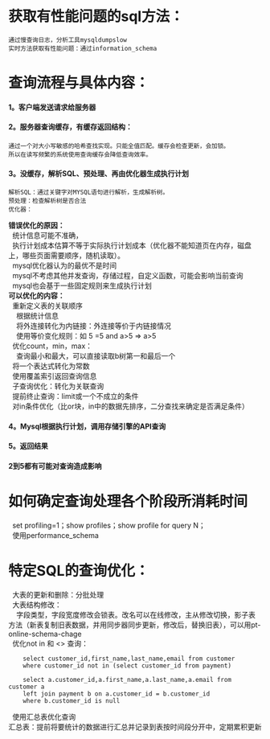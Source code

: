 # 获取有性能问题的sql方法：  
    通过慢查询日志，分析工具mysqldumpslow  
    实时方法获取有性能问题：通过information_schema  
# 查询流程与具体内容：  
  #### 1。客户端发送请求给服务器  
  #### 2。服务器查询缓存，有缓存返回结构：  
    通过一个对大小写敏感的哈希查找实现。只能全值匹配。缓存会检查更新，会加锁。  
    所以在读写频繁的系统使用查询缓存会降低查询效率。  
  #### 3。没缓存，解析SQL、预处理、再由优化器生成执行计划    
    解析SQL：通过关键字对MYSQL语句进行解析，生成解析树。  
    预处理：检查解析树是否合法    
    优化器：  
**错误优化的原因：**  
&#160;&#160;统计信息可能不准确，  
&#160;&#160;执行计划成本估算不等于实际执行计划成本（优化器不能知道页在内存，磁盘上，哪些页面需要顺序，随机读取）。    
&#160;&#160;mysql优化器认为的最优不是时间    
&#160;&#160;mysql不考虑其他并发查询，存储过程，自定义函数，可能会影响当前查询    
&#160;&#160;mysql也会基于一些固定规则来生成执行计划    
**可以优化的内容：**    
&#160;&#160;重新定义表的关联顺序     
&#160;&#160;&#160;&#160;根据统计信息    
&#160;&#160;&#160;&#160;将外连接转化为内链接：外连接等价于内链接情况    
&#160;&#160;&#160;&#160;使用等价变化规则：如 5 =5 and a>5  => a>5    
&#160;&#160;优化count，min，max：   
&#160;&#160;&#160;&#160;查询最小和最大，可以直接读取b树第一和最后一个    
&#160;&#160;将一个表达式转化为常数    
&#160;&#160;使用覆盖索引返回查询信息    
&#160;&#160;子查询优化：转化为关联查询    
&#160;&#160;提前终止查询：limit或一个不成立的条件    
&#160;&#160;对in条件优化（比or块，in中的数据先排序，二分查找来确定是否满足条件）    
  #### 4。Mysql根据执行计划，调用存储引擎的API查询    
  #### 5。返回结果    
  #### 2到5都有可能对查询造成影响    
#  如何确定查询处理各个阶段所消耗时间    
&#160;&#160;set profiling=1；show profiles；show profile for query N；  
&#160;&#160;使用performance_schema  
# 特定SQL的查询优化：  
&#160;&#160;大表的更新和删除：分批处理  
&#160;&#160;大表结构修改：   
&#160;&#160;&#160;&#160;字段类型，字段宽度修改会锁表。改名可以在线修改，主从修改切换，影子表方法（新表复制旧表数据，并用同步器同步更新，修改后，替换旧表），可以用pt-online-schema-chage  
&#160;&#160;优化not in 和 <> 查询：  

        select customer_id,first_name,last_name,email from customer     
        where customer_id not in (select customer_id from payment)      

        select a.customer_id,a.first_name,a.last_name,a.email from customer a  
        left join payment b on a.customer_id = b.customer_id   
        where b.customer_id is null  

&#160;&#160;使用汇总表优化查询  
汇总表：提前将要统计的数据进行汇总并记录到表按时间段分开中，定期累积更新    

